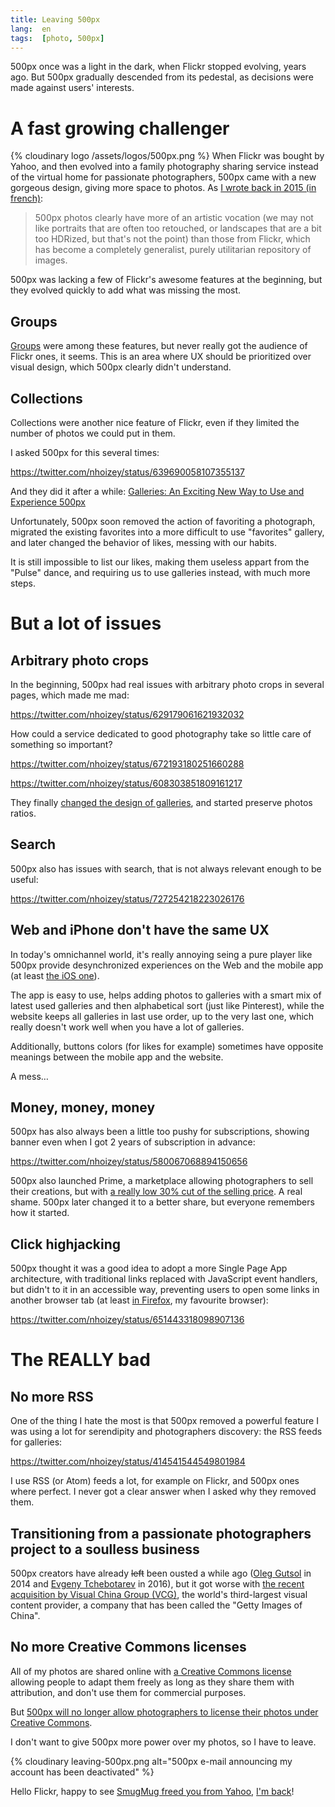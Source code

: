 ```yaml
---
title: Leaving 500px
lang:  en
tags:  [photo, 500px]
---
```


500px once was a light in the dark, when Flickr stopped evolving, years ago. But 500px gradually descended from its pedestal, as decisions were made against users' interests.

# A fast growing challenger

{% cloudinary logo /assets/logos/500px.png %}
When Flickr was bought by Yahoo, and then evolved into a family photography sharing service instead of the virtual home for passionate photographers, 500px came with a new gorgeous design, giving more space to photos. As [I wrote back in 2015 (in french)](https://phototrend.fr/2015/02/attrait-flickr-face-a-500px/):

> 500px photos clearly have more of an artistic vocation (we may not like portraits that are often too retouched, or landscapes that are a bit too HDRized, but that's not the point) than those from Flickr, which has become a completely generalist, purely utilitarian repository of images.

500px was lacking a few of Flickr's awesome features at the beginning, but they evolved quickly to add what was missing the most.

## Groups

[Groups](https://500px.com/groups) were among these features, but never really got the audience of Flickr ones, it seems. This is an area where UX should be prioritized over visual design, which 500px clearly didn't understand.

## Collections

Collections were another nice feature of Flickr, even if they limited the number of photos we could put in them.

I asked 500px for this several times:

https://twitter.com/nhoizey/status/639690058107355137

And they did it after a while: [Galleries: An Exciting New Way to Use and Experience 500px](https://iso.500px.com/galleries-release/)

Unfortunately, 500px soon removed the action of favoriting a photograph, migrated the existing favorites into a more difficult to use "favorites" gallery, and later changed the behavior of likes, messing with our habits.

It is still impossible to list our likes, making them useless appart from the "Pulse" dance, and requiring us to use galleries instead, with much more steps.

# But a lot of issues

## Arbitrary photo crops

In the beginning, 500px had real issues with arbitrary photo crops in several pages, which made me mad:

https://twitter.com/nhoizey/status/629179061621932032

How could a service dedicated to good photography take so little care of something so important?

https://twitter.com/nhoizey/status/672193180251660288

https://twitter.com/nhoizey/status/608303851809161217

They finally [changed the design of galleries](https://iso.500px.com/introducing-the-new-500px-experience/), and started preserve photos ratios.

## Search

500px also has issues with search, that is not always relevant enough to be useful:

https://twitter.com/nhoizey/status/727254218223026176

## Web and iPhone don't have the same UX

In today's omnichannel world, it's really annoying seing a pure player like 500px provide desynchronized experiences on the Web and the mobile app (at least [the iOS one](https://iso.500px.com/the-new-500px-for-ios-the-best-way-to-experience-500px-on-a-mobile-device/)).

The app is easy to use, helps adding photos to galleries with a smart mix of latest used galleries and then alphabetical sort (just like Pinterest), while the website keeps all galleries in last use order, up to the very last one, which really doesn't work well when you have a lot of galleries.

Additionally, buttons colors (for likes for example) sometimes have opposite meanings between the mobile app and the website.

A mess…

## Money, money, money

500px has also always been a little too pushy for subscriptions, showing banner even when I got 2 years of subscription in advance:

https://twitter.com/nhoizey/status/580067068894150656

500px also launched Prime, a marketplace allowing photographers to sell their creations, but with [a really low 30% cut of the selling price](https://www.dpreview.com/articles/8278377858/500px-launches-a-licensing-marketplace-with-30-cut-for-photographers). A real shame. 500px later changed it to a better share, but everyone remembers how it started.

## Click highjacking

500px thought it was a good idea to adopt a more Single Page App architecture, with traditional links replaced with JavaScript event handlers, but didn't to it in an accessible way, preventing users to open some links in another browser tab (at least [in Firefox](https://bugzilla.mozilla.org/show_bug.cgi?id=1204440), my favourite browser):

https://twitter.com/nhoizey/status/651443318098907136

# The REALLY bad

## No more RSS

One of the thing I hate the most is that 500px removed a powerful feature I was using a lot for serendipity and photographers discovery: the RSS feeds for galleries:

https://twitter.com/nhoizey/status/414541544549801984

I use RSS (or Atom) feeds a lot, for example on Flickr, and 500px ones where perfect. I never got a clear answer when I asked why they removed them.

## Transitioning from a passionate photographers project to a soulless business

500px creators have already <del>left</del> been ousted a while ago ([Oleg Gutsol](https://thenextweb.com/entrepreneur/2015/05/23/co-founder-ex-ceo-500px-trial-errors-lessons-learned/) in 2014 and [Evgeny Tchebotarev](https://twitter.com/tchebotarev/status/1012537794894237696) in 2016), but it got worse with [the recent acquisition by Visual China Group (VCG)](https://iso.500px.com/vcg-acquisition-announcement/), the world's third-largest visual content provider, a company that has been called the "Getty Images of China".

## No more Creative Commons licenses

All of my photos are shared online with [a Creative Commons license](https://creativecommons.org/licenses/by-nc-sa/4.0/) allowing people to adapt them freely as long as they share them with attribution, and don't use them for commercial purposes.

But [500px will no longer allow photographers to license their photos under Creative Commons](https://www.theverge.com/2018/7/1/17521456/500px-marketplace-creative-commons-getty-images-visual-china-group-photography-open-access).

I don't want to give 500px more power over my photos, so I have to leave.

{% cloudinary leaving-500px.png alt="500px e-mail announcing my account has been deactivated" %}

Hello Flickr, happy to see [SmugMug freed you from Yahoo](https://www.smugmug.com/together/), [I'm back](http://flickr.com/photos/nicolas-hoizey/)!
